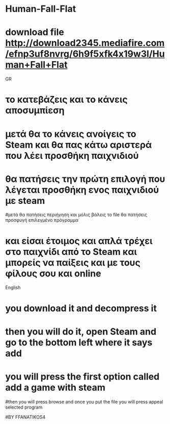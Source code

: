 # Human-Fall-Flat
# download file  http://download2345.mediafire.com/efnp3uf8nvrg/6h9f5xfk4x19w3l/Human+Fall+Flat



GR
# το κατεβάζεις και το κάνεις αποσυμπίεση 
# μετά θα το κάνεις ανοίγεις το Steam και θα πας κάτω αριστερά που λέει προσθήκη παιχνιδιού
#  θα πατήσεις την πρώτη επιλογή που λέγεται  προσθήκη  ενος παιχνιδιού με steam 
#μετά θα πατήσεις περιήγηση  και μόλις βάλεις το file  θα πατήσεις προσφυγή επιλεγμένο πρόγραμμα 
# και είσαι έτοιμος και απλά τρέχει στο παιχνίδι από το Steam  και μπορείς να παίξεις και με τους φίλους σου και online

English
# you download it and decompress it
# then you will do it, open Steam and go to the bottom left where it says add
# you will press the first option called add a game with steam
#then you will press browse and once you put the file you will press appeal selected program

#BY FFANATIKOS4
